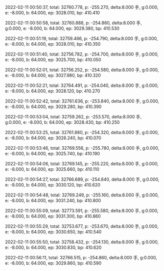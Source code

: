 2022-02-11 00:50:37, total: 32760.778, p: -255.270, delta:8.000 手, g:0.000, e: -8.000, b: 64.000, ep: 3028.010, bp: 410.410

2022-02-11 00:50:58, total: 32760.888, p: -254.860, delta:8.000 手, g:0.000, e: -8.000, b: 64.000, ep: 3029.380, bp: 410.530

2022-02-11 00:51:19, total: 32759.466, p: -254.790, delta:8.000 手, g:0.000, e: -8.000, b: 64.000, ep: 3028.010, bp: 410.350

2022-02-11 00:51:40, total: 32756.782, p: -254.700, delta:8.000 手, g:0.000, e: -8.000, b: 64.000, ep: 3025.700, bp: 410.050

2022-02-11 00:52:01, total: 32756.252, p: -254.580, delta:8.000 手, g:0.000, e: -8.000, b: 64.000, ep: 3027.980, bp: 410.320

2022-02-11 00:52:21, total: 32764.491, p: -254.040, delta:8.000 手, g:0.000, e: -8.000, b: 64.000, ep: 3028.120, bp: 410.270

2022-02-11 00:52:42, total: 32761.636, p: -253.840, delta:8.000 手, g:0.000, e: -8.000, b: 64.000, ep: 3029.280, bp: 410.390

2022-02-11 00:53:04, total: 32759.262, p: -253.570, delta:8.000 手, g:0.000, e: -8.000, b: 64.000, ep: 3028.430, bp: 410.250

2022-02-11 00:53:25, total: 32761.880, p: -254.320, delta:8.000 手, g:0.000, e: -8.000, b: 64.000, ep: 3026.240, bp: 410.070

2022-02-11 00:53:46, total: 32769.556, p: -255.780, delta:8.000 手, g:0.000, e: -8.000, b: 64.000, ep: 3025.740, bp: 410.190

2022-02-11 00:54:06, total: 32769.145, p: -255.220, delta:8.000 手, g:0.000, e: -8.000, b: 64.000, ep: 3025.660, bp: 410.110

2022-02-11 00:54:27, total: 32766.689, p: -254.840, delta:8.000 手, g:0.000, e: -8.000, b: 64.000, ep: 3030.120, bp: 410.620

2022-02-11 00:54:48, total: 32769.249, p: -255.160, delta:8.000 手, g:0.000, e: -8.000, b: 64.000, ep: 3031.240, bp: 410.800

2022-02-11 00:55:09, total: 32773.591, p: -255.580, delta:8.000 手, g:0.000, e: -8.000, b: 64.000, ep: 3031.300, bp: 410.860

2022-02-11 00:55:29, total: 32753.677, p: -253.670, delta:8.000 手, g:0.000, e: -8.000, b: 64.000, ep: 3030.650, bp: 410.540

2022-02-11 00:55:50, total: 32758.432, p: -254.130, delta:8.000 手, g:0.000, e: -8.000, b: 64.000, ep: 3030.830, bp: 410.620

2022-02-11 00:56:11, total: 32766.515, p: -254.860, delta:8.000 手, g:0.000, e: -8.000, b: 64.000, ep: 3029.860, bp: 410.590